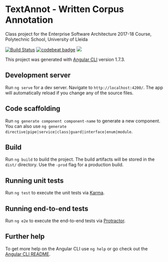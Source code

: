 # TextAnnot - Written Corpus Annotation


Class project for the Enterprise Software Architecture 2017-18 Course, Polytechnic School, University of Lleida

[![Build Status](https://travis-ci.org/UdL-EPS-SoftArch/TextAnnot.svg?branch=master)](https://travis-ci.org/UdL-EPS-SoftArch/TextAnnot/branches) 
[![codebeat badge](https://codebeat.co/badges/cc6c346e-9b1b-4a48-aa61-e9973d4c9f52)](https://codebeat.co/projects/github-com-udl-eps-softarch-textannot-master)
<a href="https://zenhub.com"><img src="https://cdn.rawgit.com/ZenHubIO/support/master/zenhub-badge.svg"></a>

This project was generated with [Angular CLI](https://github.com/angular/angular-cli) version 1.7.3.

## Development server

Run `ng serve` for a dev server. Navigate to `http://localhost:4200/`. The app will automatically reload if you change any of the source files.

## Code scaffolding

Run `ng generate component component-name` to generate a new component. You can also use `ng generate directive|pipe|service|class|guard|interface|enum|module`.

## Build

Run `ng build` to build the project. The build artifacts will be stored in the `dist/` directory. Use the `-prod` flag for a production build.

## Running unit tests

Run `ng test` to execute the unit tests via [Karma](https://karma-runner.github.io).

## Running end-to-end tests

Run `ng e2e` to execute the end-to-end tests via [Protractor](http://www.protractortest.org/).

## Further help

To get more help on the Angular CLI use `ng help` or go check out the [Angular CLI README](https://github.com/angular/angular-cli/blob/master/README.md).
